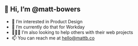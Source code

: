 ## 👋 Hi, I’m @matt-bowers
- 🎨 I’m interested in Product Design
- 🏢 I’m currently do that for Workday
- 👨🏼‍💻 I’m also looking to help others with their web projects
- 📫 You can reach me at hello@mattb.co

<!---
matt-bowers/matt-bowers is a ✨ special ✨ repository because its `README.md` (this file) appears on your GitHub profile.
You can click the Preview link to take a look at your changes.
--->
